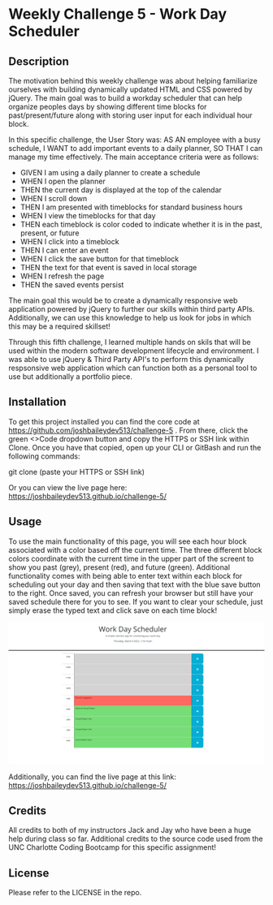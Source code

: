 # Weekly Challenge 5 - Work Day Scheduler

## Description

The motivation behind this weekly challenge was about helping familiarize ourselves with building dynamically updated HTML and CSS powered by jQuery.  The main goal was to build a workday scheduler that can help organize peoples days by showing different time blocks for past/present/future along with storing user input for each individual hour block.

In this specific challenge, the User Story was: AS AN employee with a busy schedule, I WANT to add important events to a daily planner,  SO THAT I can manage my time effectively. The main acceptance criteria were as follows:

- GIVEN I am using a daily planner to create a schedule
- WHEN I open the planner
- THEN the current day is displayed at the top of the calendar
- WHEN I scroll down
- THEN I am presented with timeblocks for standard business hours
- WHEN I view the timeblocks for that day
- THEN each timeblock is color coded to indicate whether it is in the past, present, or future
- WHEN I click into a timeblock
- THEN I can enter an event
- WHEN I click the save button for that timeblock
- THEN the text for that event is saved in local storage
- WHEN I refresh the page
- THEN the saved events persist

The main goal this would be to create a dynamically responsive web application powered by jQuery to further our skills within third party APIs. Additionally, we can use this knowledge to help us look for jobs in which this may be a required skillset! 

Through this fifth challenge, I learned multiple hands on skils that will be used within the modern software development lifecycle and environment. I was able to use jQuery & Third Party API's to perform this dynamically respsonsive web application which can function both as a personal tool to use but additionally a portfolio piece. 

## Installation

To get this project installed you can find the core code at https://github.com/joshbaileydev513/challenge-5 . From there, click the green <>Code dropdown button and copy the HTTPS or SSH link within Clone. Once you have that copied, open up your CLI or GitBash and run the following commands:

git clone (paste your HTTPS or SSH link)

Or you can view the live page here: https://joshbaileydev513.github.io/challenge-5/

## Usage

To use the main functionality of this page, you will see each hour block associated with a color based off the current time. The three different block colors coordinate with the current time in the upper part of the screent to show you past (grey), present (red), and future (green). Additional functionality comes with being able to enter text within each block for scheduling out your day and then saving that text with the blue save button to the right.
Once saved, you can refresh your browser but still have your saved schedule there for you to see. If you want to clear your schedule, just simply erase the typed text and click save on each time block! 

![Deployed Page](assets/live-pic5.PNG)

Additionally, you can find the live page at this link: https://joshbaileydev513.github.io/challenge-5/

## Credits

All credits to both of my instructors Jack and Jay who have been a huge help during class so far. Additional credits to the source code used from the UNC Charlotte Coding Bootcamp for this specific assignment!

## License

Please refer to the LICENSE in the repo.